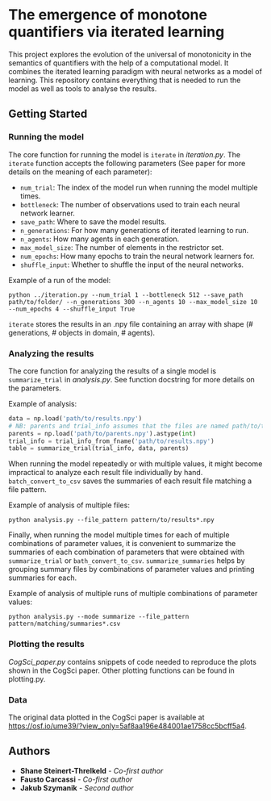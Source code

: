 # The emergence of monotone quantifiers via iterated learning

This project explores the evolution of the universal of monotonicity in the semantics of quantifiers with the help of a computational model. 
It combines the iterated learning paradigm with neural networks as a model of learning. 
This repository contains everything that is needed to run the model as well as tools to analyse the results.

## Getting Started

### Running the model 

The core function for running the model is `iterate` in *iteration.py*. 
The `iterate` function accepts the following parameters (See paper for more details on the meaning of each parameter):

- `num_trial`: The index of the model run when running the model multiple times.
- `bottleneck`: The number of observations used to train each neural network learner.
- `save_path`: Where to save the model results.
- `n_generations`: For how many generations of iterated learning to run.
- `n_agents`: How many agents in each generation.
- `max_model_size`: The number of elements in the restrictor set.
- `num_epochs`: How many epochs to train the neural network learners for.
- `shuffle_input`: Whether to shuffle the input of the neural networks.

Example of a run of the model:

```
python ../iteration.py --num_trial 1 --bottleneck 512 --save_path path/to/folder/ --n_generations 300 --n_agents 10 --max_model_size 10 --num_epochs 4 --shuffle_input True
```

`iterate` stores the results in an .npy file containing an array with shape (# generations, # objects in domain, # agents).

### Analyzing the results

The core function for analyzing the results of a single model is `summarize_trial` in *analysis.py*. 
See function docstring for more details on the parameters.

Example of analysis:
```python
data = np.load('path/to/results.npy')
# NB: parents and trial_info assumes that the files are named path/to/trial_info_dir/quantifiers.ext and path/to/trial_info_dir/parents.ext
parents = np.load('path/to/parents.npy').astype(int)
trial_info = trial_info_from_fname('path/to/results.npy')
table = summarize_trial(trial_info, data, parents)
```

When running the model repeatedly or with multiple values, it might become impractical to analyze each result file individually by hand.
`batch_convert_to_csv` saves the summaries of each result file matching a file pattern.

Example of analysis of multiple files:
```
python analysis.py --file_pattern pattern/to/results*.npy
```

Finally, when running the model multiple times for each of multiple combinations of parameter values, 
it is convenient to summarize the summaries of each combination of parameters that were obtained with `summarize_trial` or `bath_convert_to_csv`.
`summarize_summaries` helps by grouping summary files by combinations of parameter values and printing summaries for each.

Example of analysis of multiple runs of multiple combinations of parameter values:
```
python analysis.py --mode summarize --file_pattern pattern/matching/summaries*.csv
```

### Plotting the results

*CogSci_paper.py* contains snippets of code needed to reproduce the plots shown in the CogSci paper.
Other plotting functions can be found in plotting.py.

### Data

The original data plotted in the CogSci paper is available at https://osf.io/ume39/?view_only=5af8aa196e484001ae1758cc5bcff5a4.

## Authors

* **Shane Steinert-Threlkeld** - *Co-first author*
* **Fausto Carcassi** - *Co-first author*
* **Jakub Szymanik** - *Second author*
